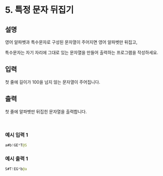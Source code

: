 # 5. 특정 문자 뒤집기
   
## 설명

영어 알파벳과 특수문자로 구성된 문자열이 주어지면 영어 알파벳만 뒤집고,

특수문자는 자기 자리에 그대로 있는 문자열을 만들어 출력하는 프로그램을 작성하세요.

## 입력

첫 줄에 길이가 100을 넘지 않는 문자열이 주어집니다.

## 출력

첫 줄에 알파벳만 뒤집힌 문자열을 출력합니다.

<br>

### 예시 입력 1

```java
a#b!GE*T@S
```

### 예시 출력 1

```java
S#T!EG*b@a
```
